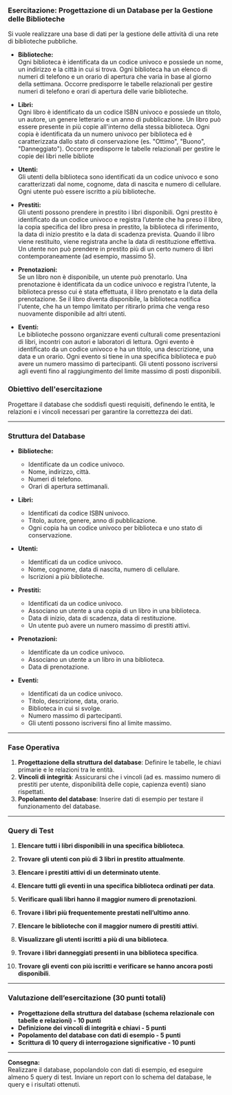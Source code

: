 ### **Esercitazione: Progettazione di un Database per la Gestione delle Biblioteche**  

Si vuole realizzare una base di dati per la gestione delle attività di una rete di biblioteche pubbliche.  

- **Biblioteche:**  
  Ogni biblioteca è identificata da un codice univoco e possiede un nome, un indirizzo e la città in cui si trova. Ogni biblioteca ha un elenco di numeri di telefono e un orario di apertura che varia in base al giorno della settimana. Occorre predisporre le tabelle relazionali per gestire numeri di telefono e orari di apertura delle varie biblioteche.

- **Libri:**  
  Ogni libro è identificato da un codice ISBN univoco e possiede un titolo, un autore, un genere letterario e un anno di pubblicazione. Un libro può essere presente in più copie all'interno della stessa biblioteca. Ogni copia è identificata da un numero univoco per biblioteca ed è caratterizzata dallo stato di conservazione (es. "Ottimo", "Buono", "Danneggiato"). Occorre predisporre le tabelle relazionali per gestire le copie dei libri nelle bibliote 

- **Utenti:**  
  Gli utenti della biblioteca sono identificati da un codice univoco e sono caratterizzati dal nome, cognome, data di nascita e numero di cellulare. Ogni utente può essere iscritto a più biblioteche.  

- **Prestiti:**  
  Gli utenti possono prendere in prestito i libri disponibili. Ogni prestito è identificato da un codice univoco e registra l’utente che ha preso il libro, la copia specifica del libro presa in prestito, la biblioteca di riferimento, la data di inizio prestito e la data di scadenza prevista. Quando il libro viene restituito, viene registrata anche la data di restituzione effettiva. Un utente non può prendere in prestito più di un certo numero di libri contemporaneamente (ad esempio, massimo 5).  

- **Prenotazioni:**  
  Se un libro non è disponibile, un utente può prenotarlo. Una prenotazione è identificata da un codice univoco e registra l’utente, la biblioteca presso cui è stata effettuata, il libro prenotato e la data della prenotazione. Se il libro diventa disponibile, la biblioteca notifica l'utente, che ha un tempo limitato per ritirarlo prima che venga reso nuovamente disponibile ad altri utenti.  

- **Eventi:**  
  Le biblioteche possono organizzare eventi culturali come presentazioni di libri, incontri con autori e laboratori di lettura. Ogni evento è identificato da un codice univoco e ha un titolo, una descrizione, una data e un orario. Ogni evento si tiene in una specifica biblioteca e può avere un numero massimo di partecipanti. Gli utenti possono iscriversi agli eventi fino al raggiungimento del limite massimo di posti disponibili.  

### **Obiettivo dell'esercitazione**  
Progettare il database che soddisfi questi requisiti, definendo le entità, le relazioni e i vincoli necessari per garantire la correttezza dei dati.
 
---

### **Struttura del Database**  

- **Biblioteche:**  
  - Identificate da un codice univoco.  
  - Nome, indirizzo, città.  
  - Numeri di telefono.  
  - Orari di apertura settimanali.  

- **Libri:**  
  - Identificati da codice ISBN univoco.  
  - Titolo, autore, genere, anno di pubblicazione.  
  - Ogni copia ha un codice univoco per biblioteca e uno stato di conservazione.  

- **Utenti:**  
  - Identificati da un codice univoco.  
  - Nome, cognome, data di nascita, numero di cellulare.  
  - Iscrizioni a più biblioteche.  

- **Prestiti:**  
  - Identificati da un codice univoco.  
  - Associano un utente a una copia di un libro in una biblioteca.  
  - Data di inizio, data di scadenza, data di restituzione.  
  - Un utente può avere un numero massimo di prestiti attivi.  

- **Prenotazioni:**  
  - Identificate da un codice univoco.  
  - Associano un utente a un libro in una biblioteca.  
  - Data di prenotazione.  

- **Eventi:**  
  - Identificati da un codice univoco.  
  - Titolo, descrizione, data, orario.  
  - Biblioteca in cui si svolge.  
  - Numero massimo di partecipanti.  
  - Gli utenti possono iscriversi fino al limite massimo.  

---

### **Fase Operativa**  
1. **Progettazione della struttura del database**: Definire le tabelle, le chiavi primarie e le relazioni tra le entità.  
2. **Vincoli di integrità**: Assicurarsi che i vincoli (ad es. massimo numero di prestiti per utente, disponibilità delle copie, capienza eventi) siano rispettati.  
3. **Popolamento del database**: Inserire dati di esempio per testare il funzionamento del database.  

---

### **Query di Test**  

1. **Elencare tutti i libri disponibili in una specifica biblioteca**.  
  
2. **Trovare gli utenti con più di 3 libri in prestito attualmente**.  

3. **Elencare i prestiti attivi di un determinato utente**.  

4. **Elencare tutti gli eventi in una specifica biblioteca ordinati per data**.  

5. **Verificare quali libri hanno il maggior numero di prenotazioni**.  

6. **Trovare i libri più frequentemente prestati nell’ultimo anno**.  

7. **Elencare le biblioteche con il maggior numero di prestiti attivi**.  

8. **Visualizzare gli utenti iscritti a più di una biblioteca**.  

9. **Trovare i libri danneggiati presenti in una biblioteca specifica**.  

10. **Trovare gli eventi con più iscritti e verificare se hanno ancora posti disponibili**.  

---

### **Valutazione dell’esercitazione (30 punti totali)**  

- **Progettazione della struttura del database (schema relazionale con tabelle e relazioni) - 10 punti**  
- **Definizione dei vincoli di integrità e chiavi - 5 punti**  
- **Popolamento del database con dati di esempio - 5 punti**  
- **Scrittura di 10 query di interrogazione significative - 10 punti**  

---

**Consegna:**  
Realizzare il database, popolandolo con dati di esempio, ed eseguire almeno 5 query di test. Inviare un report con lo schema del database, le query e i risultati ottenuti.